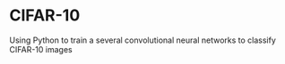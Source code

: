 # CIFAR-10
Using Python to train a several convolutional neural networks to classify CIFAR-10 images
